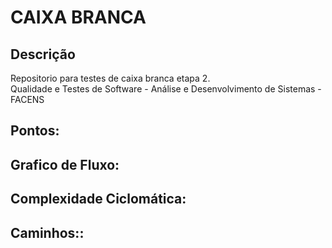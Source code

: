 # CAIXA BRANCA

## Descrição

Repositorio para testes de caixa branca etapa 2.</br>
Qualidade e Testes de Software - Análise e Desenvolvimento de Sistemas - FACENS</br>

## Pontos:</br>

## Grafico de Fluxo:</br>

## Complexidade Ciclomática:</br>

## Caminhos::</br>

